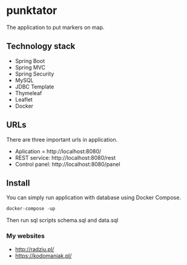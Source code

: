 # punktator

The application to put markers on map. 

## Technology stack
* Spring Boot
* Spring MVC
* Spring Security 
* MySQL
* JDBC Template
* Thymeleaf
* Leaflet
* Docker


## URLs

There are three important urls in application.
* Aplication = http://localhost:8080/
* REST service: http://localhost:8080/rest
* Control panel: http://localhost:8080/panel


## Install 
You can simply run application with database using Docker Compose.

```java
docker-compose -up
```
Then run sql scripts schema.sql and data.sql

### My websites
* http://radziu.pl/
* https://kodomaniak.pl/
